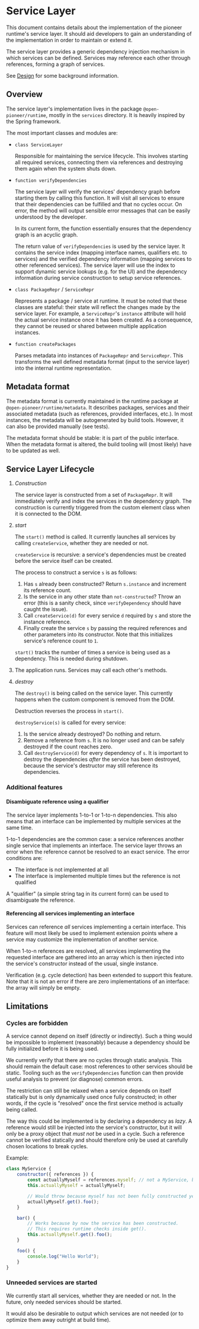 # Service Layer

This document contains details about the implementation of the pioneer runtime's service layer.
It should aid developers to gain an understanding of the implementation in order to maintain or extend it.

The service layer provides a generic dependency injection mechanism in which services can be defined.
Services may reference each other through references, forming a graph of services.

See [Design](./Design.md) for some background information.

## Overview

The service layer's implementation lives in the package `@open-pioneer/runtime`, mostly in the `services` directory.
It is heavily inspired by the Spring framework.

The most important classes and modules are:

-   `class ServiceLayer`

    Responsible for maintaining the service lifecycle.
    This involves starting all required services, connecting them via references and destroying them again when the system shuts down.

-   `function verifyDependencies`

    The service layer will verify the services' dependency graph before starting them by calling this function.
    It will visit all services to ensure that their dependencies can be fulfilled and that no cycles occur.
    On error, the method will output sensible error messages that can be easily understood by the developer.

    In its current form, the function essentially ensures that the dependency graph is an acyclic graph.

    The return value of `verifyDependencies` is used by the service layer.
    It contains the service index (mapping interface names, qualifiers etc. to services) and the
    verified dependency information (mapping services to other referenced services).
    The service layer will use the index to support dynamic service lookups (e.g. for the UI)
    and the dependency information during service construction to setup service references.

-   `class PackageRepr` / `ServiceRepr`

    Represents a package / service at runtime.
    It must be noted that these classes are stateful: their state will reflect the changes made by the service layer.
    For example, a `ServiceRepr`'s `instance` attribute will hold the actual service instance once it has been created.
    As a consequence, they cannot be reused or shared between multiple application instances.

-   `function createPackages`

    Parses metadata into instances of `PackageRepr` and `ServiceRepr`.
    This transforms the well defined metadata format (input to the service layer) into the internal runtime representation.

## Metadata format

The metadata format is currently maintained in the runtime package at `@open-pioneer/runtime/metadata`.
It describes packages, services and their associated metadata (such as references, provided interfaces, etc.).
In most instances, the metadata will be autogenerated by build tools.
However, it can also be provided manually (see tests).

The metadata format should be stable: it is part of the public interface.
When the metadata format is altered, the build tooling will (most likely) have to be updated as well.

## Service Layer Lifecycle

1. _Construction_

    The service layer is constructed from a set of `PackageRepr`.
    It will immediately verify and index the services in the dependency graph.
    The construction is currently triggered from the custom element class when it is connected to the DOM.

2. _start_

    The `start()` method is called.
    It currently launches all services by calling `createService`, whether they are needed or not.

    `createService` is recursive: a service's dependencies must be created before the service itself can be created.

    The process to construct a service `s` is as follows:

    1. Has `s` already been constructed? Return `s.instance` and increment its reference count.
    2. Is the service in any other state than `not-constructed`? Throw an error (this is a sanity check, since `verifyDependency` should have caught the issue).
    3. Call `createService(d)` for every service `d` required by `s` and store the instance reference.
    4. Finally create the service `s` by passing the required references and other parameters into its constructor.
       Note that this initializes service's reference count to `1`.

    `start()` tracks the number of times a service is being used as a dependency.
    This is needed during shutdown.

3. The application runs.
   Services may call each other's methods.

4. _destroy_

    The `destroy()` is being called on the service layer.
    This currently happens when the custom component is removed from the DOM.

    Destruction reverses the process in `start()`.

    `destroyService(s)` is called for every service:

    1. Is the service already destroyed? Do nothing and return.
    2. Remove a reference from `s`.
       It is no longer used and can be safely destroyed if the count reaches zero.
    3. Call `destroyService(d)` for every dependency of `s`.
       It is important to destroy the dependencies _after_ the service has been destroyed,
       because the service's destructor may still reference its dependencies.

### Additional features

#### Disambiguate reference using a qualifier

The service layer implements 1-to-1 or 1-to-n dependencies.
This also means that an interface can be implemented by multiple services at the same time.

1-to-1 dependencies are the common case: a service references another single service that implements an interface.
The service layer throws an error when the reference cannot be resolved to an exact service.
The error conditions are:

-   The interface is not implemented at all
-   The interface is implemented multiple times but the reference is not qualified

A "qualifier" (a simple string tag in its current form) can be used to disambiguate the reference.

#### Referencing all services implementing an interface

Services can reference _all_ services implementing a certain interface.
This feature will most likely be used to implement extension points where a service may customize the implementation of another service.

When 1-to-n references are resolved, all services implementing the requested interface are gathered into an array which is then
injected into the service's constructor instead of the usual, single instance.

Verification (e.g. cycle detection) has been extended to support this feature.
Note that it is not an error if there are zero implementations of an interface: the array will simply be empty.

## Limitations

### Cycles are forbidden

A service cannot depend on itself (directly or indirectly).
Such a thing would be impossible to implement (reasonably) because a dependency should be fully initialized
before it is being used.

We currently verify that there are no cycles through static analysis.
This should remain the default case: most references to other services should be static.
Tooling such as the `verifyDependencies` function can then provide useful analysis to prevent (or diagnose) common errors.

The restriction can still be relaxed when a service depends on itself statically but is only dynamically used once fully constructed;
in other words, if the cycle is "resolved" once the first service method is actually being called.

The way this could be implemented is by declaring a dependency as _lazy_.
A reference would still be injected into the service's constructor, but it will only be a proxy object that _must not_ be used in a cycle.
Such a reference cannot be verified statically and should therefore only be used at carefully chosen locations to break cycles.

Example:

```js
class MyService {
    constructor({ references }) {
        const actuallyMyself = references.myself; // not a MyService, but a Lazy<MyService>
        this.actuallyMyself = actuallyMyself;

        // Would throw because myself has not been fully constructed yet!
        actuallyMyself.get().foo();
    }

    bar() {
        // Works because by now the service has been constructed.
        // This requires runtime checks inside get().
        this.actuallyMyself.get().foo();
    }

    foo() {
        console.log("Hello World");
    }
}
```

### Unneeded services are started

We currently start all services, whether they are needed or not.
In the future, only needed services should be started.

It would also be desirable to output which services are not needed (or to optimize them away outright at build time).
